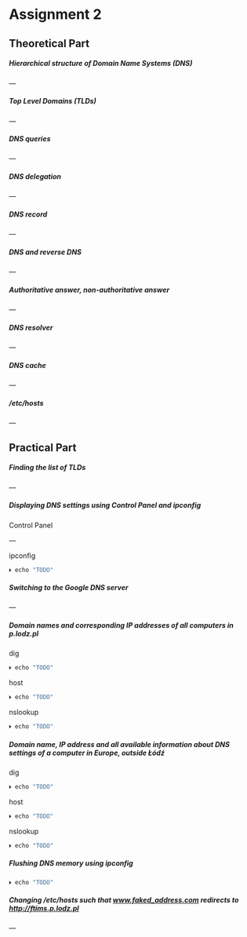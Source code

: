 # Assignment 2

## Theoretical Part

##### Hierarchical structure of Domain Name Systems (DNS)

—

##### Top Level Domains (TLDs)

—

##### DNS queries

—

##### DNS delegation

—

##### DNS record

—

##### DNS and reverse DNS

—

##### Authoritative answer, non-authoritative answer

—

##### DNS resolver

—

##### DNS cache

—

##### /etc/hosts 

—

## Practical Part

##### Finding the list of TLDs

—

##### Displaying DNS settings using Control Panel and *ipconfig* 

Control Panel

—

ipconfig

```bash
🞂 echo "TODO"
```

##### Switching to the Google DNS server

—

##### Domain names and corresponding IP addresses of all computers in p.lodz.pl

dig

```bash
🞂 echo "TODO"
```

host

```bash
🞂 echo "TODO"
```

nslookup

```bash
🞂 echo "TODO"
```

##### Domain name, IP address and all available information about DNS settings of a computer in Europe, outside Łódź

dig

```bash
🞂 echo "TODO"
```

host

```bash
🞂 echo "TODO"
```

nslookup

```bash
🞂 echo "TODO"
```

##### Flushing DNS memory using *ipconfig*

```bash
🞂 echo "TODO"
```

##### Changing /etc/hosts such that www.faked_address.com redirects to http://ftims.p.lodz.pl

—